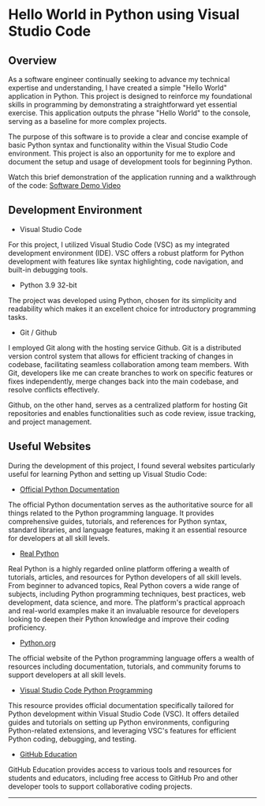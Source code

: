 # Hello World in Python using Visual Studio Code

## Overview

As a software engineer continually seeking to advance my technical expertise and understanding, I have created a simple "Hello World" application in Python. This project is designed to reinforce my foundational skills in programming by demonstrating a straightforward yet essential exercise. This application outputs the phrase "Hello World" to the console, serving as a baseline for more complex projects.

The purpose of this software is to provide a clear and concise example of basic Python syntax and functionality within the Visual Studio Code environment. This project is also an opportunity for me to explore and document the setup and usage of development tools for beginning Python.

Watch this brief demonstration of the application running and a walkthrough of the code:
[Software Demo Video](http://youtube.link.goes.here)

## Development Environment

- Visual Studio Code

For this project, I utilized Visual Studio Code (VSC) as my integrated development environment (IDE). VSC offers a robust platform for Python development with features like syntax highlighting, code navigation, and built-in debugging tools.

- Python 3.9 32-bit

The project was developed using Python, chosen for its simplicity and readability which makes it an excellent choice for introductory programming tasks.

- Git / Github

I employed Git along with the hosting service Github. Git is a distributed version control system that allows for efficient tracking of changes in codebase, facilitating seamless collaboration among team members. With Git, developers like me can create branches to work on specific features or fixes independently, merge changes back into the main codebase, and resolve conflicts effectively.

Github, on the other hand, serves as a centralized platform for hosting Git repositories and enables functionalities such as code review, issue tracking, and project management.

## Useful Websites

During the development of this project, I found several websites particularly useful for learning Python and setting up Visual Studio Code:

- [Official Python Documentation](https://docs.python.org/3/)

The official Python documentation serves as the authoritative source for all things related to the Python programming language. It provides comprehensive guides, tutorials, and references for Python syntax, standard libraries, and language features, making it an essential resource for developers at all skill levels.

- [Real Python](https://realpython.com/)

Real Python is a highly regarded online platform offering a wealth of tutorials, articles, and resources for Python developers of all skill levels. From beginner to advanced topics, Real Python covers a wide range of subjects, including Python programming techniques, best practices, web development, data science, and more. The platform's practical approach and real-world examples make it an invaluable resource for developers looking to deepen their Python knowledge and improve their coding proficiency.

- [Python.org](https://www.python.org/)

The official website of the Python programming language offers a wealth of resources including documentation, tutorials, and community forums to support developers at all skill levels.

- [Visual Studio Code Python Programming](https://code.visualstudio.com/docs/languages/python)

This resource provides official documentation specifically tailored for Python development within Visual Studio Code (VSC). It offers detailed guides and tutorials on setting up Python environments, configuring Python-related extensions, and leveraging VSC's features for efficient Python coding, debugging, and testing.

- [GitHub Education](https://education.github.com/)

GitHub Education provides access to various tools and resources for students and educators, including free access to GitHub Pro and other developer tools to support collaborative coding projects.

---
